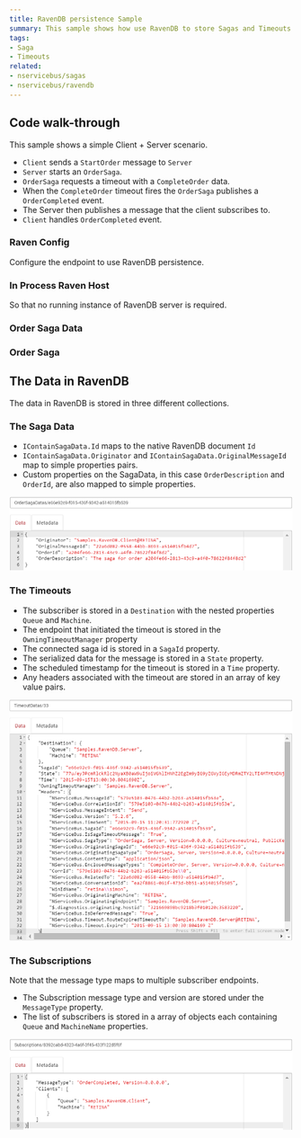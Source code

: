 ```yaml
---
title: RavenDB persistence Sample
summary: This sample shows how use RavenDB to store Sagas and Timeouts.
tags:
- Saga
- Timeouts
related:
- nservicebus/sagas
- nservicebus/ravendb
---
```



## Code walk-through

This sample shows a simple Client + Server scenario. 

* `Client` sends a `StartOrder` message to `Server`
* `Server` starts an `OrderSaga`. 
* `OrderSaga` requests a timeout with a `CompleteOrder` data.
* When the `CompleteOrder` timeout fires the `OrderSaga` publishes a `OrderCompleted` event.
* The Server then publishes a message that the client subscribes to.
* `Client` handles `OrderCompleted` event.

### Raven Config

Configure the endpoint to use RavenDB persistence.

<!-- import config -->


### In Process Raven Host

So that no running instance of RavenDB server is required.

<!-- import ravenhost -->


### Order Saga Data

<!-- import sagadata -->


### Order Saga

<!-- import thesaga -->


## The Data in RavenDB

The data in RavenDB is stored in three different collections.


### The Saga Data 

 * `IContainSagaData.Id` maps to the native RavenDB document `Id`
 * `IContainSagaData.Originator` and `IContainSagaData.OriginalMessageId` map to simple properties pairs.
 * Custom properties on the SagaData, in this case `OrderDescription` and `OrderId`, are also mapped to simple properties.

![](sagadata.png)


### The Timeouts 

  * The subscriber is stored in a `Destination` with the nested properties `Queue` and `Machine`.
  * The endpoint that initiated the timeout is stored in the `OwningTimeoutManager` property
  * The connected saga id is stored in a `SagaId` property.
  * The serialized data for the message is stored in a `State` property.
  * The scheduled timestamp for the timeout is stored in a `Time` property.
  * Any headers associated with the timeout are stored in an array of key value pairs.  

![](timeouts.png)


### The Subscriptions

Note that the message type maps to multiple subscriber endpoints.

 * The Subscription message type and version are stored under the `MessageType` property.
 * The list of subscribers is stored in a array of objects each containing `Queue` and `MachineName` properties. 

![](subscriptions.png)